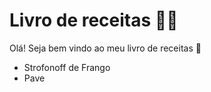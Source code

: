 # Livro de receitas :man_cook:

Olá! Seja bem vindo ao meu livro de receitas :wave:

- Strofonoff de Frango
- Pave
